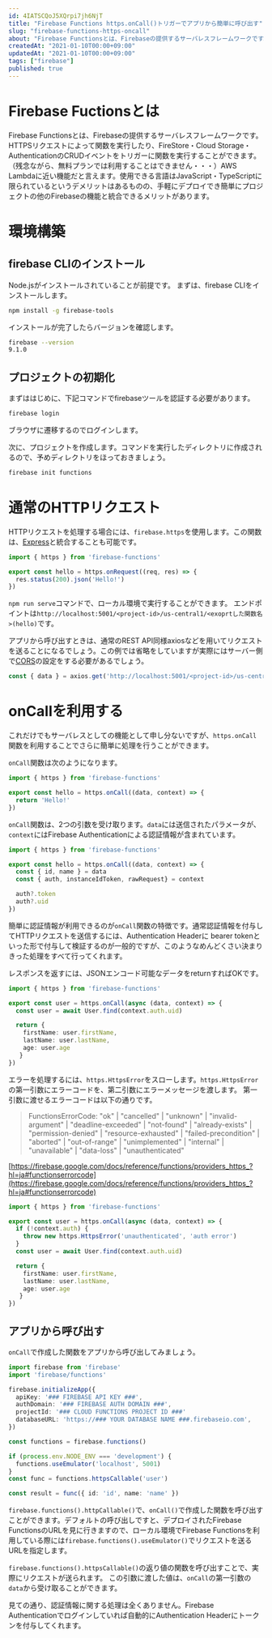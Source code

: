 ```yaml
---
id: 4IATSCQoJ5XQrpi7jh6NjT
title: "Firebase Functions https.onCall()トリガーでアプリから簡単に呼び出す"
slug: "firebase-functions-https-oncall"
about: "Firebase Functionsとは、Firebaseの提供するサーバレスフレームワークです。HTTPSリクエストによって関数を実行したり、FireStore・Cloud Storage・AuthenticationのCRUDイベントをトリガーに関数を実行することができます。使用できる言語はJavaScript・TypeScriptに限られているというデメリットはあるものの、手軽にデプロイでき簡単にプロジェクトの他のFirebaseの機能と統合できるメリットがあります。"
createdAt: "2021-01-10T00:00+09:00"
updatedAt: "2021-01-10T00:00+09:00"
tags: ["firebase"]
published: true
---
```

# Firebase Fuctionsとは

Firebase Functionsとは、Firebaseの提供するサーバレスフレームワークです。HTTPSリクエストによって関数を実行したり、FireStore・Cloud Storage・AuthenticationのCRUDイベントをトリガーに関数を実行することができます。（残念ながら、無料プランでは利用することはできません・・・）AWS Lambdaに近い機能だと言えます。使用できる言語はJavaScript・TypeScriptに限られているというデメリットはあるものの、手軽にデプロイでき簡単にプロジェクトの他のFirebaseの機能と統合できるメリットがあります。

# 環境構築

## firebase CLIのインストール

Node.jsがインストールされていることが前提です。
まずは、firebase CLIをインストールします。

```sh
npm install -g firebase-tools
```

インストールが完了したらバージョンを確認します。

```sh
firebase --version
9.1.0
```

## プロジェクトの初期化

まずははじめに、下記コマンドでfirebaseツールを認証する必要があります。

```sh
firebase login
```

ブラウザに遷移するのでログインします。

次に、プロジェクトを作成します。コマンドを実行したディレクトリに作成されるので、予めディレクトリをほっておきましょう。

```sh
firebase init functions
```

# 通常のHTTPリクエスト

HTTPリクエストを処理する場合には、`firebase.https`を使用します。この関数は、[Express](https://expressjs.com/ja/)と統合することも可能です。

```ts
import { https } from 'firebase-functions'

export const hello = https.onRequest((req, res) => {
  res.status(200).json('Hello!')
})
```

`npm run serve`コマンドで、ローカル環境で実行することができます。
エンドポイントは`http://localhost:5001/<project-id>/us-central1/<exoprtした関数名>(hello)`です。

アプリから呼び出すときは、通常のREST API同様axiosなどを用いてリクエストを送ることになるでしょう。この例では省略をしていますが実際にはサーバー側で[CORS](https://developer.mozilla.org/ja/docs/Web/HTTP/CORS)の設定をする必要があるでしょう。

```ts
const { data } = axios.get('http://localhost:5001/<project-id>/us-central1/hello`
```

# onCallを利用する

これだけでもサーバレスとしての機能として申し分ないですが、`https.onCall`関数を利用することでさらに簡単に処理を行うことができます。

`onCall`関数は次のようになります。

```ts
import { https } from 'firebase-functions'

export const hello = https.onCall((data, context) => {
  return 'Hello!'
})
```

`onCall`関数は、2つの引数を受け取ります。`data`には送信されたパラメータが、`context`にはFirebase Authenticationによる認証情報が含まれています。

```ts
import { https } from 'firebase-functions'

export const hello = https.onCall((data, context) => {
  const { id, name } = data
  const { auth, instanceIdToken, rawRequest} = context

  auth?.token
  auth?.uid
})
```

簡単に認証情報が利用できるのが`onCall`関数の特徴です。通常認証情報を付与してHTTPリクエストを送信するには、Authentication Headerに bearer tokenといった形で付与して検証するのが一般的ですが、このようなめんどくさい決まりきった処理をすべて行ってくれます。

レスポンスを返すには、JSONエンコード可能なデータをreturnすればOKです。

```ts
import { https } from 'firebase-functions'

export const user = https.onCall(async (data, context) => {
  const user = await User.find(context.auth.uid)

  return {
    firstName: user.firstName,
    lastName: user.lastName,
    age: user.age
   }
})
```

エラーを処理するには、`https.HttpsError`をスローします。`https.HttpsError`の第一引数にエラーコードを、第二引数にエラーメッセージを渡します。
第一引数に渡せるエラーコードは以下の通りです。

>FunctionsErrorCode: "ok" | "cancelled" | "unknown" | "invalid-argument" | "deadline-exceeded" | "not-found" | "already-exists" | "permission-denied" | "resource-exhausted" | "failed-precondition" | "aborted" | "out-of-range" | "unimplemented" | "internal" | "unavailable" | "data-loss" | "unauthenticated"

[https://firebase.google.com/docs/reference/functions/providers_https_?hl=ja#functionserrorcode](https://firebase.google.com/docs/reference/functions/providers_https_?hl=ja#functionserrorcode)

```ts
import { https } from 'firebase-functions'

export const user = https.onCall(async (data, context) => {
  if (!context.auth) {
    throw new https.HttpsError('unauthenticated', 'auth error')
  }
  const user = await User.find(context.auth.uid)

  return {
    firstName: user.firstName,
    lastName: user.lastName,
    age: user.age
   }
})
```

## アプリから呼び出す

`onCall`で作成した関数をアプリから呼び出してみましょう。

```ts
import firebase from 'firebase'
import 'firebase/functions'

firebase.initializeApp({
  apiKey: '### FIREBASE API KEY ###',
  authDomain: '### FIREBASE AUTH DOMAIN ###',
  projectId: '### CLOUD FUNCTIONS PROJECT ID ###'
  databaseURL: 'https://### YOUR DATABASE NAME ###.firebaseio.com',
})

const functions = firebase.functions()

if (process.env.NODE_ENV === 'development') {
  functions.useEmulator('localhost', 5001)
}
const func = functions.httpsCallable('user')

const result = func({ id: 'id', name: 'name' })
```

`firebase.functions().httpCallable()`で、`onCall()`で作成した関数を呼び出すことができます。デフォルトの呼び出しですと、デプロイされたFirebase FunctionsのURLを見に行きますので、ローカル環境でFirebase Functionsを利用している際には`firebase.functions().useEmulator()`でリクエストを送るURLを指定します。

`firebase.functions().httpsCallable()`の返り値の関数を呼び出すことで、実際にリクエストが送られます。 この引数に渡した値は、`onCall`の第一引数の`data`から受け取ることができます。

見ての通り、認証情報に関する処理は全くありません。Firebase Authenticationでログインしていれば自動的にAuthentication Headerにトークンを付与してくれます。

